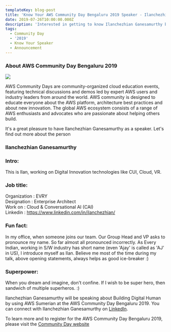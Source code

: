 ```yaml
---
templateKey: blog-post
title: 'Know Your AWS Community Day Bengaluru 2019 Speaker - Ilanchezhian Ganesamurthy'
date: 2019-07-26T10:00:00.000Z
description: 'Interested in getting to know Ilanchezhian Ganesamurthy better? Read on.'
tags:
  - Community Day
  - '2019'
  - Know Your Speaker
  - Announcement
---
```


### About AWS Community Day Bengaluru 2019

![](/img/communityday2019/speakers/know-your-speaker-ilan.png)

AWS Community Days are community-organized cloud education events, featuring technical discussions and demos led by expert AWS users and industry leaders from around the world. AWS community is designed to educate everyone about the AWS platform, architecture best practices and about new innovation. The global AWS ecosystem consists of a range of AWS enthusiasts and advocates who are passionate about helping others build. 

It's a great pleasure to have Ilanchezhian Ganesamurthy as a speaker. Let's find out more about the person

### Ilanchezhian Ganesamurthy 

### Intro: 
This is Ilan, working on Digital Innovation technologies like CUI, Cloud, VR. 

### Job title:
Organization : EVRY    
Designation : Enterprise Architect    
Work on : Cloud & Conversational AI (CAI)    
Linkedin : https://www.linkedin.com/in/ilanchezhian/

### Fun fact:
In my office, when someone joins our team. Our Group Head and VP asks to pronounce my name. So far almost all pronounced incorrectly. 
As Every Indian, working in S/W industry has short name (even 'Ajay' is called  as 'AJ' in US), I introduce myself as Ilan.
Believe me most of the time during my talk, above opening statements, always helps as good ice-breaker :) 

### Superpower:
When you dream and imagine, don't confine. If I wish to be super hero, then sandwich of multiple superheros. :) 



Ilanchezhian Ganesamurthy will be speaking about Building Digital Human by using AWS Sumerian at the AWS Community Day Bengaluru 2019. You can connect with Ilanchezhian Ganesamurthy on [LinkedIn](https://www.linkedin.com/in/ilanchezhian/).

To learn more and to register for the AWS Community Day Bengaluru 2019, please visit the [Community Day website](https://communityday.awsugblr.in)
